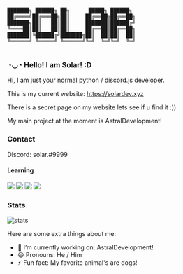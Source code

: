 
```

███████╗ ██████╗ ██╗      █████╗ ██████╗ 
██╔════╝██╔═══██╗██║     ██╔══██╗██╔══██╗
███████╗██║   ██║██║     ███████║██████╔╝
╚════██║██║   ██║██║     ██╔══██║██╔══██╗
███████║╚██████╔╝███████╗██║  ██║██║  ██║
╚══════╝ ╚═════╝ ╚══════╝╚═╝  ╚═╝╚═╝  ╚═╝
                                                                                                
```

### ◔◡◔ Hello! I am Solar! :D



Hi, I am just your normal python / discord.js developer.

This is my current website: https://solardev.xyz

There is a secret page on my website lets see if u find it :))

My main project at the moment is AstralDevelopment!

### Contact

Discord: solar.#9999

#### Learning 
<img src="https://img.shields.io/badge/Python-3776AB?style=for-the-badge&logo=python&logoColor=white"/> <img src="https://img.shields.io/badge/Java-e97f00?style=for-the-badge&logo=Java&logoColor=white"/> <img src="https://img.shields.io/badge/Javascript-3776AB?style=for-the-badge&logo=JavaScript&logoColor=white"/> <img src="https://img.shields.io/badge/Batch-3776AB?style=for-the-badge&logo=Batch&logoColor=white"/>

### Stats

![stats](https://github-readme-stats.vercel.app/api?username=SolarOfficial&show_icons=true&hide_border=true&theme=onedark) <br/>

Here are some extra things about me:


- 🔭 I’m currently working on: AstralDevelopment!
- 😄 Pronouns: He / Him
- ⚡ Fun fact: My favorite animal's are dogs!
